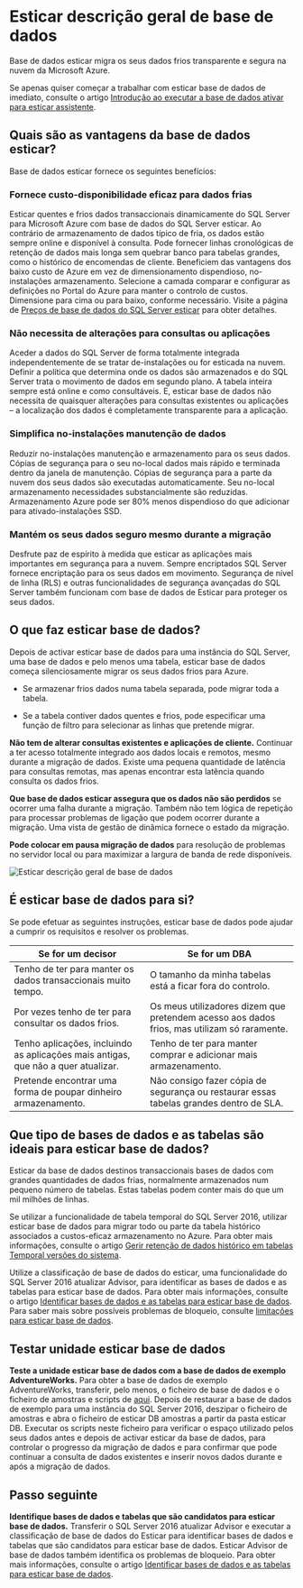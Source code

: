 <properties
    pageTitle="Descrição geral de base de dados de esticar | Microsoft Azure"
    description="Saiba como base de dados esticar migra os seus dados frios transparente e segura na nuvem da Microsoft Azure."
    services="sql-server-stretch-database"
    documentationCenter=""
    authors="douglaslMS"
    manager="jhubbard"
    editor=""/>

<tags
    ms.service="sql-server-stretch-database"
    ms.workload="data-management"
    ms.tgt_pltfrm="na"
    ms.devlang="na"
    ms.topic="get-started-article"
    ms.date="06/27/2016"
    ms.author="douglasl"/>

# <a name="stretch-database-overview"></a>Esticar descrição geral de base de dados

Base de dados esticar migra os seus dados frios transparente e segura na nuvem da Microsoft Azure.

Se apenas quiser começar a trabalhar com esticar base de dados de imediato, consulte o artigo [Introdução ao executar a base de dados ativar para esticar assistente](sql-server-stretch-database-wizard.md).

## <a name="what-are-the-benefits-of-stretch-database"></a>Quais são as vantagens da base de dados esticar?
Base de dados esticar fornece os seguintes benefícios:

### <a name="provides-cost-effective-availability-for-cold-data"></a>Fornece custo\-disponibilidade eficaz para dados frias
Esticar quentes e frios dados transaccionais dinamicamente do SQL Server para Microsoft Azure com base de dados do SQL Server esticar. Ao contrário de armazenamento de dados típico de fria, os dados estão sempre online e disponível à consulta. Pode fornecer linhas cronológicas de retenção de dados mais longa sem quebrar banco para tabelas grandes, como o histórico de encomendas de cliente. Beneficiem das vantagens dos baixo custo de Azure em vez de dimensionamento dispendioso, no\-instalações armazenamento. Selecione a camada comparar e configurar as definições no Portal do Azure para manter o controlo de custos. Dimensione para cima ou para baixo, conforme necessário. Visite a página de [Preços de base de dados do SQL Server esticar](https://azure.microsoft.com/pricing/details/sql-server-stretch-database/) para obter detalhes.

### <a name="doesnt-require-changes-to-queries-or-applications"></a>Não necessita de alterações para consultas ou aplicações
Aceder a dados do SQL Server de forma totalmente integrada independentemente de se tratar de\-instalações ou for esticada na nuvem.  Definir a política que determina onde os dados são armazenados e do SQL Server trata o movimento de dados em segundo plano. A tabela inteira sempre está online e como consultáveis. E, esticar base de dados não necessita de quaisquer alterações para consultas existentes ou aplicações – a localização dos dados é completamente transparente para a aplicação.

### <a name="streamlines-on-premises-data-maintenance"></a>Simplifica no\-instalações manutenção de dados
Reduzir no\-instalações manutenção e armazenamento para os seus dados. Cópias de segurança para o seu no\-local dados mais rápido e terminada dentro da janela de manutenção. Cópias de segurança para a parte da nuvem dos seus dados são executadas automaticamente. Seu no\-local armazenamento necessidades substancialmente são reduzidas. Armazenamento Azure pode ser 80% menos dispendioso do que adicionar para ativado\-instalações SSD.

### <a name="keeps-your-data-secure-even-during-migration"></a>Mantém os seus dados seguro mesmo durante a migração
Desfrute paz de espírito à medida que esticar as aplicações mais importantes em segurança para a nuvem. Sempre encriptados SQL Server fornece encriptação para os seus dados em movimento. Segurança de nível de linha (RLS) e outras funcionalidades de segurança avançadas do SQL Server também funcionam com base de dados de Esticar para proteger os seus dados.

## <a name="what-does-stretch-database-do"></a>O que faz esticar base de dados?
Depois de activar esticar base de dados para uma instância do SQL Server, uma base de dados e pelo menos uma tabela, esticar base de dados começa silenciosamente migrar os seus dados frios para Azure.

-   Se armazenar frios dados numa tabela separada, pode migrar toda a tabela.

-   Se a tabela contiver dados quentes e frios, pode especificar uma função de filtro para selecionar as linhas que pretende migrar.

**Não tem de alterar consultas existentes e aplicações de cliente.** Continuar a ter acesso totalmente integrado aos dados locais e remotos, mesmo durante a migração de dados. Existe uma pequena quantidade de latência para consultas remotas, mas apenas encontrar esta latência quando consulta os dados frios.

**Que base de dados esticar assegura que os dados não são perdidos** se ocorrer uma falha durante a migração. Também não tem lógica de repetição para processar problemas de ligação que podem ocorrer durante a migração. Uma vista de gestão de dinâmica fornece o estado da migração.

**Pode colocar em pausa migração de dados** para resolução de problemas no servidor local ou para maximizar a largura de banda de rede disponíveis.

![Esticar descrição geral de base de dados][StretchOverviewImage1]

## <a name="is-stretch-database-for-you"></a>É esticar base de dados para si?
Se pode efetuar as seguintes instruções, esticar base de dados pode ajudar a cumprir os requisitos e resolver os problemas.

|Se for um decisor|Se for um DBA|
|------------------------------|-------------------|
|Tenho de ter para manter os dados transaccionais muito tempo.|O tamanho da minha tabelas está a ficar fora do controlo.|
|Por vezes tenho de ter para consultar os dados frios.|Os meus utilizadores dizem que pretendem acesso aos dados frios, mas utilizam só raramente.|
|Tenho aplicações, incluindo as aplicações mais antigas, que não a quer atualizar.|Tenho de ter para manter comprar e adicionar mais armazenamento.|
|Pretende encontrar uma forma de poupar dinheiro armazenamento.|Não consigo fazer cópia de segurança ou restaurar essas tabelas grandes dentro de SLA.|

## <a name="what-kind-of-databases-and-tables-are-candidates-for-stretch-database"></a>Que tipo de bases de dados e as tabelas são ideais para esticar base de dados?
Esticar da base de dados destinos transaccionais bases de dados com grandes quantidades de dados frias, normalmente armazenados num pequeno número de tabelas. Estas tabelas podem conter mais do que um mil milhões de linhas.

Se utilizar a funcionalidade de tabela temporal do SQL Server 2016, utilizar esticar base de dados para migrar todo ou parte da tabela histórico associados a custos\-eficaz armazenamento no Azure. Para obter mais informações, consulte o artigo [Gerir retenção de dados histórico em tabelas Temporal versões do sistema](https://msdn.microsoft.com/library/mt637341.aspx).

Utilize a classificação de base de dados do esticar, uma funcionalidade do SQL Server 2016 atualizar Advisor, para identificar as bases de dados e as tabelas para esticar base de dados. Para obter mais informações, consulte o artigo [Identificar bases de dados e as tabelas para esticar base de dados](sql-server-stretch-database-identify-databases.md). Para saber mais sobre possíveis problemas de bloqueio, consulte [limitações para esticar base de dados](sql-server-stretch-database-limitations.md).

## <a name="test-drive-stretch-database"></a>Testar unidade esticar base de dados
**Teste a unidade esticar base de dados com a base de dados de exemplo AdventureWorks.** Para obter a base de dados de exemplo AdventureWorks, transferir, pelo menos, o ficheiro de base de dados e o ficheiro de amostras e scripts de [aqui](https://www.microsoft.com/download/details.aspx?id=49502). Depois de restaurar a base de dados de exemplo para uma instância do SQL Server 2016, deszipar o ficheiro de amostras e abra o ficheiro de esticar DB amostras a partir da pasta esticar DB. Executar os scripts neste ficheiro para verificar o espaço utilizado pelos seus dados antes e depois de activar esticar da base de dados, para controlar o progresso da migração de dados e para confirmar que pode continuar a consulta de dados existentes e inserir novos dados durante e após a migração de dados.

## <a name="next-step"></a>Passo seguinte
**Identifique bases de dados e tabelas que são candidatos para esticar base de dados.** Transferir o SQL Server 2016 atualizar Advisor e executar a classificação de base de dados do Esticar para identificar bases de dados e tabelas que são candidatos para esticar base de dados. Esticar Advisor de base de dados também identifica os problemas de bloqueio. Para obter mais informações, consulte o artigo [Identificar bases de dados e as tabelas para esticar base de dados](sql-server-stretch-database-identify-databases.md).

<!--Image references-->
[StretchOverviewImage1]: ./media/sql-server-stretch-database-overview/StretchDBOverview.png
[StretchOverviewImage2]: ./media/sql-server-stretch-database-overview/StretchDBOverview1.png
[StretchOverviewImage3]: ./media/sql-server-stretch-database-overview/StretchDBOverview2.png
